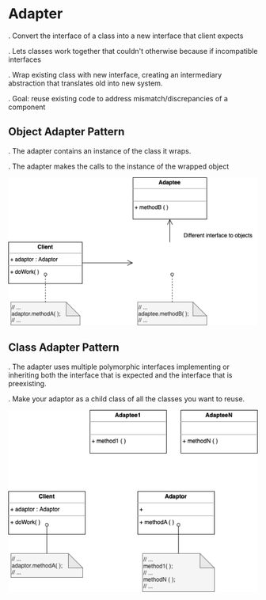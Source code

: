 # Adapter

. Convert the interface of a class into a new interface that client expects

. Lets classes work together that couldn't otherwise because if incompatible interfaces

. Wrap existing class with new interface, creating an intermediary abstraction that translates old into new system.

. Goal: reuse existing code to address mismatch/discrepancies of a component


## Object Adapter Pattern

. The adapter contains an instance of the class it wraps.

. The adapter makes the calls to the instance of the wrapped object


![Object Adapter Pattern UML Diagram](StructuralPatterns-ObjectAdapter.drawio.png)


## Class Adapter Pattern

. The adapter uses multiple polymorphic interfaces implementing or inheriting both the interface that is expected and the interface that is preexisting.

. Make your adaptor as a child class of all the classes you want to reuse.


![Object Adapter Pattern UML Diagram](StructuralPatterns-ClassAdapter.drawio.png)
